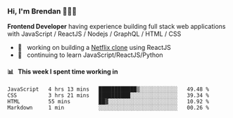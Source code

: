 ### Hi, I'm Brendan 👨🏻‍💻

<b>Frontend Developer</b> having experience building full stack web applications with JavaScript / ReactJS / Nodejs / GraphQL / HTML / CSS</p>

 - 🚀 	&nbsp; working on building a [Netflix clone](https://github.com/brendantfinn/netflix-clone) using ReactJS
 - 🌱 	&nbsp; continuing to learn JavaScript/ReactJS/Python

 
 
#### 📊 	&nbsp; This week I spent time working in
<!--START_SECTION:waka-->
```text
JavaScript   4 hrs 13 mins   ████████████▒░░░░░░░░░░░░   49.48 % 
CSS          3 hrs 21 mins   ██████████░░░░░░░░░░░░░░░   39.34 % 
HTML         55 mins         ██▓░░░░░░░░░░░░░░░░░░░░░░   10.92 % 
Markdown     1 min           ░░░░░░░░░░░░░░░░░░░░░░░░░   00.26 % 
```
<!--END_SECTION:waka-->
